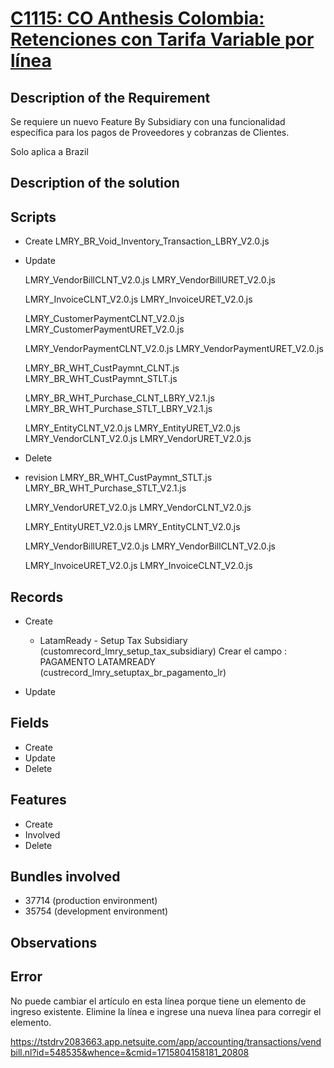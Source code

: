 # [C1115: CO Anthesis Colombia: Retenciones con Tarifa Variable por línea](https://docs.google.com/document/d/1mIRbg0fRekUGNTjgBxUO1RAYA2cyMbtVToAnTI0m9uU/edit)


## Description of the Requirement

Se requiere un nuevo Feature By Subsidiary con una funcionalidad específica para los pagos de Proveedores y cobranzas de Clientes.

Solo aplica a Brazil

## Description of the solution


## Scripts
+ Create
    LMRY_BR_Void_Inventory_Transaction_LBRY_V2.0.js

+ Update

    LMRY_VendorBillCLNT_V2.0.js
    LMRY_VendorBillURET_V2.0.js

    LMRY_InvoiceCLNT_V2.0.js
    LMRY_InvoiceURET_V2.0.js

    LMRY_CustomerPaymentCLNT_V2.0.js
    LMRY_CustomerPaymentURET_V2.0.js


    LMRY_VendorPaymentCLNT_V2.0.js
    LMRY_VendorPaymentURET_V2.0.js

    LMRY_BR_WHT_CustPaymnt_CLNT.js
    LMRY_BR_WHT_CustPaymnt_STLT.js

    LMRY_BR_WHT_Purchase_CLNT_LBRY_V2.1.js
    LMRY_BR_WHT_Purchase_STLT_LBRY_V2.1.js

    LMRY_EntityCLNT_V2.0.js
    LMRY_EntityURET_V2.0.js
    LMRY_VendorCLNT_V2.0.js
    LMRY_VendorURET_V2.0.js
    

    
+ Delete

+ revision
    LMRY_BR_WHT_CustPaymnt_STLT.js
    LMRY_BR_WHT_Purchase_STLT_V2.1.js

    LMRY_VendorURET_V2.0.js
    LMRY_VendorCLNT_V2.0.js

    LMRY_EntityURET_V2.0.js
    LMRY_EntityCLNT_V2.0.js

    LMRY_VendorBillURET_V2.0.js
    LMRY_VendorBillCLNT_V2.0.js

    LMRY_InvoiceURET_V2.0.js
    LMRY_InvoiceCLNT_V2.0.js

## Records
+ Create
    + LatamReady - Setup Tax Subsidiary (customrecord_lmry_setup_tax_subsidiary)
    Crear el campo : PAGAMENTO LATAMREADY (custrecord_lmry_setuptax_br_pagamento_lr)
        
+ Update
    

## Fields
+ Create
+ Update 
+ Delete

## Features
+ Create
+ Involved
+ Delete

## Bundles involved
+ 37714 (production environment)
+ 35754 (development environment)

## Observations
 

## Error
No puede cambiar el artículo en esta línea porque tiene un elemento de ingreso existente. Elimine la línea e ingrese una nueva línea para corregir el elemento.



https://tstdrv2083663.app.netsuite.com/app/accounting/transactions/vendbill.nl?id=548535&whence=&cmid=1715804158181_20808























